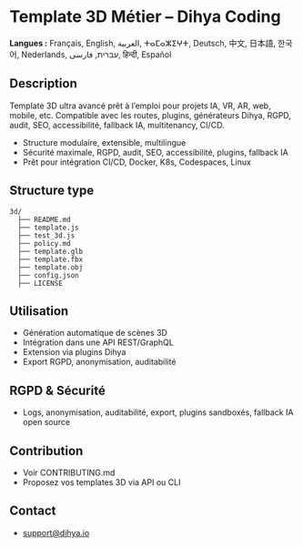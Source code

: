 # Template 3D Métier – Dihya Coding

**Langues :** Français, English, العربية, ⵜⴰⵎⴰⵣⵉⵖⵜ, Deutsch, 中文, 日本語, 한국어, Nederlands, עברית, فارسی, हिन्दी, Español

## Description
Template 3D ultra avancé prêt à l’emploi pour projets IA, VR, AR, web, mobile, etc. Compatible avec les routes, plugins, générateurs Dihya, RGPD, audit, SEO, accessibilité, fallback IA, multitenancy, CI/CD.

- Structure modulaire, extensible, multilingue
- Sécurité maximale, RGPD, audit, SEO, accessibilité, plugins, fallback IA
- Prêt pour intégration CI/CD, Docker, K8s, Codespaces, Linux

## Structure type
```
3d/
  ├── README.md
  ├── template.js
  ├── test_3d.js
  ├── policy.md
  ├── template.glb
  ├── template.fbx
  ├── template.obj
  ├── config.json
  ├── LICENSE
```

## Utilisation
- Génération automatique de scènes 3D
- Intégration dans une API REST/GraphQL
- Extension via plugins Dihya
- Export RGPD, anonymisation, auditabilité

## RGPD & Sécurité
- Logs, anonymisation, auditabilité, export, plugins sandboxés, fallback IA open source

## Contribution
- Voir CONTRIBUTING.md
- Proposez vos templates 3D via API ou CLI

## Contact
- support@dihya.io
